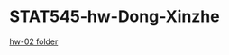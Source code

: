 # STAT545-hw-Dong-Xinzhe

[hw-02 folder](https://github.com/hannahdxz/STAT545-hw-Dong-Xinzhe/tree/master/hw%2002)